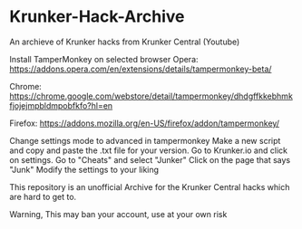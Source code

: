# Krunker-Hack-Archive
An archieve of Krunker hacks from Krunker Central (Youtube)

Install TamperMonkey on selected browser
Opera: https://addons.opera.com/en/extensions/details/tampermonkey-beta/

Chrome: https://chrome.google.com/webstore/detail/tampermonkey/dhdgffkkebhmkfjojejmpbldmpobfkfo?hl=en

Firefox: https://addons.mozilla.org/en-US/firefox/addon/tampermonkey/

Change settings mode to advanced in tampermonkey
Make a new script and copy and paste the .txt file for your version.
Go to Krunker.io and click on settings.
Go to "Cheats" and select "Junker"
Click on the page that says "Junk"
Modify the settings to your liking

This repository is an unofficial Archive for the Krunker Central hacks which are hard to get to.

Warning, This may ban your account, use at your own risk
